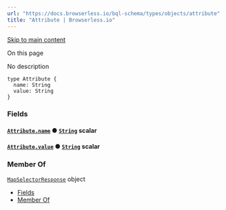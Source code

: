 ```yaml
---
url: "https://docs.browserless.io/bql-schema/types/objects/attribute"
title: "Attribute | Browserless.io"
---
```


[Skip to main content](https://docs.browserless.io/bql-schema/types/objects/attribute#__docusaurus_skipToContent_fallback)

On this page

No description

```codeBlockLines_p187
type Attribute {
  name: String
  value: String
}

```

### Fields [​](https://docs.browserless.io/bql-schema/types/objects/attribute\#fields "Direct link to Fields")

#### [`Attribute.name`](https://docs.browserless.io/bql-schema/types/objects/attribute\#) ● [`String`](https://docs.browserless.io/bql-schema/types/scalars/string) scalar [​](https://docs.browserless.io/bql-schema/types/objects/attribute\#attributenamestring- "Direct link to attributenamestring-")

#### [`Attribute.value`](https://docs.browserless.io/bql-schema/types/objects/attribute\#) ● [`String`](https://docs.browserless.io/bql-schema/types/scalars/string) scalar [​](https://docs.browserless.io/bql-schema/types/objects/attribute\#attributevaluestring- "Direct link to attributevaluestring-")

### Member Of [​](https://docs.browserless.io/bql-schema/types/objects/attribute\#member-of "Direct link to Member Of")

[`MapSelectorResponse`](https://docs.browserless.io/bql-schema/types/objects/map-selector-response) object

- [Fields](https://docs.browserless.io/bql-schema/types/objects/attribute#fields)
- [Member Of](https://docs.browserless.io/bql-schema/types/objects/attribute#member-of)